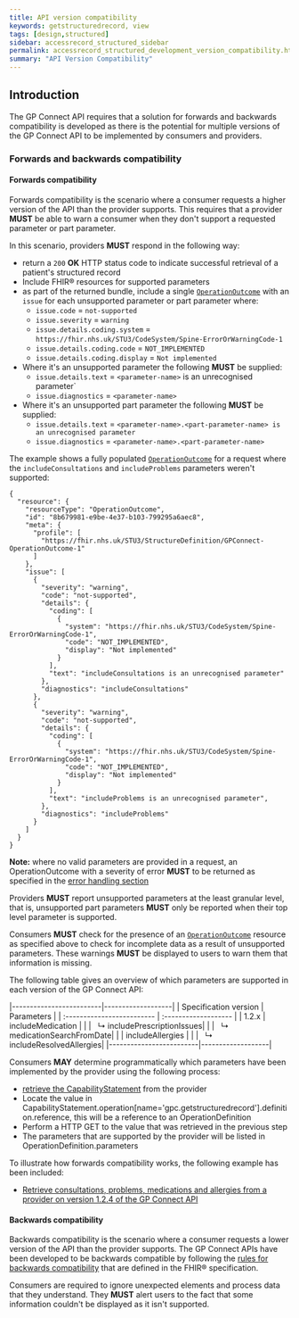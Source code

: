 ```yaml
---
title: API version compatibility
keywords: getstructuredrecord, view
tags: [design,structured]
sidebar: accessrecord_structured_sidebar
permalink: accessrecord_structured_development_version_compatibility.html
summary: "API Version Compatibility"
---
```


## Introduction ##

The GP Connect API requires that a solution for forwards and backwards compatibility is developed as there is the potential for multiple versions of the GP Connect API to be implemented by consumers and providers.

### Forwards and backwards compatibility ###

#### Forwards compatibility ####
Forwards compatibility is the scenario where a consumer requests a higher version of the API than the provider supports. This requires that a provider **MUST** be able to warn a consumer when they don't support a requested parameter or part parameter.

In this scenario, providers **MUST** respond in the following way:
- return a `200` **OK** HTTP status code to indicate successful retrieval of a patient's structured record
- Include FHIR&reg; resources for supported parameters
- as part of the returned bundle, include a single [`OperationOutcome`](https://fhir.nhs.uk/STU3/StructureDefinition/GPConnect-OperationOutcome-1) with an `issue` for each unsupported parameter or part parameter where:
  - `issue.code` = `not-supported`
  - `issue.severity` = `warning`
  - `issue.details.coding.system` = `https://fhir.nhs.uk/STU3/CodeSystem/Spine-ErrorOrWarningCode-1`
  - `issue.details.coding.code` = `NOT_IMPLEMENTED`
  - `issue.details.coding.display` = `Not implemented`
- Where it's an unsupported parameter the following **MUST** be supplied:
  - `issue.details.text` = `<parameter-name>` is an unrecognised parameter`
  - `issue.diagnostics` = `<parameter-name>`
- Where it's an unsupported part parameter the following **MUST** be supplied:
  - `issue.details.text` = `<parameter-name>.<part-parameter-name> is an unrecognised parameter`
  - `issue.diagnostics` = `<parameter-name>.<part-parameter-name>`

The example shows a fully populated [`OperationOutcome`](https://fhir.nhs.uk/STU3/StructureDefinition/GPConnect-OperationOutcome-1) for a request where the `includeConsultations` and `includeProblems` parameters weren't supported:

```
{
  "resource": {
    "resourceType": "OperationOutcome",
    "id": "8b679981-e9be-4e37-b103-799295a6aec8",
    "meta": {
      "profile": [
        "https://fhir.nhs.uk/STU3/StructureDefinition/GPConnect-OperationOutcome-1"
      ]
    },
    "issue": [
      {
        "severity": "warning",
        "code": "not-supported",
        "details": {
          "coding": [
            {
              "system": "https://fhir.nhs.uk/STU3/CodeSystem/Spine-ErrorOrWarningCode-1",
              "code": "NOT_IMPLEMENTED",
              "display": "Not implemented"
            }
          ],
          "text": "includeConsultations is an unrecognised parameter"
        },
        "diagnostics": "includeConsultations"
      },
      {
        "severity": "warning",
        "code": "not-supported",
        "details": {
          "coding": [
            {
              "system": "https://fhir.nhs.uk/STU3/CodeSystem/Spine-ErrorOrWarningCode-1",
              "code": "NOT_IMPLEMENTED",
              "display": "Not implemented"
            }
          ],
          "text": "includeProblems is an unrecognised parameter",
        },
        "diagnostics": "includeProblems"
      }
    ]
  }
}

```

<div markdown="span" class="alert alert-warning" role="alert">
	<i class="fa fa-warning"></i>
	<b>Note:</b> where no valid parameters are provided in a request, an OperationOutcome with a severity of error <b>MUST</b> to be returned as specified in the <a href="accessrecord_structured_development_retrieve_patient_record.html#error-handling">error handling section</a>
</div>

Providers **MUST** report unsupported parameters at the least granular level, that is, unsupported part parameters **MUST** only be reported when their top level parameter is supported.

Consumers **MUST** check for the presence of an [`OperationOutcome`](https://fhir.nhs.uk/STU3/StructureDefinition/GPConnect-OperationOutcome-1) resource as specified above to check for incomplete data as a result of unsupported parameters. These warnings **MUST** be displayed to users to warn them that information is missing.

The following table gives an overview of which parameters are supported in each version of the GP Connect API:

|-------------------------|-------------------|
| Specification version | Parameters     |
| :------------------------- | :------------------- |
| 1.2.x       | includeMedication       |
|             | &nbsp;&nbsp;&#8627; includePrescriptionIssues|
|             | &nbsp;&nbsp;&#8627; medicationSearchFromDate|
|        | includeAllergies       |
|             | &nbsp;&nbsp;&#8627; includeResolvedAllergies|
|-------------------------|-------------------|


Consumers **MAY** determine programmatically which parameters have been implemented by the provider using the following process:
- [retrieve the CapabilityStatement](foundations_use_case_get_the_fhir_capability_statement.html) from the provider
- Locate the value in CapabilityStatement.operation[name='gpc.getstructuredrecord'].definition.reference, this will be a reference to an OperationDefinition
- Perform a HTTP GET to the value that was retrieved in the previous step
- The parameters that are supported by the provider will be listed in OperationDefinition.parameters

To illustrate how forwards compatibility works, the following example has been included:
- [Retrieve consultations, problems, medications and allergies from a provider on version 1.2.4 of the GP Connect API](accessrecord_structured_development_fhir_examples_forwards_consultations.html)



#### Backwards compatibility ####
Backwards compatibility is the scenario where a consumer requests a lower version of the API than the provider supports. The GP Connect APIs have been developed to be backwards compatible by following the [rules for backwards compatibility](https://www.hl7.org/fhir/STU3/versions.html#b-compat) that are defined in the FHIR&reg; specification.

Consumers are required to ignore unexpected elements and process data that they understand. They **MUST** alert users to the fact that some information couldn't be displayed as it isn't supported.
